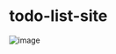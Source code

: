 # todo-list-site

![image](https://github.com/commmrade/todo-list-site/assets/45066731/4d5d1ac1-6f00-4c88-8616-369aed431c12)
